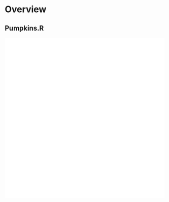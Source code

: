 # Overview

## Pumpkins.R
![drawing of pumpkin based mathematical formulae ](https://github.com/TIvanDijk/pRojects/blob/main/pumpkin.gif)
